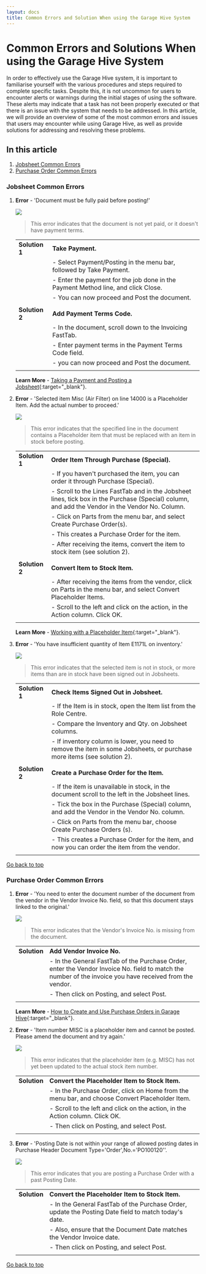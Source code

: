 ```yaml
---
layout: docs
title: Common Errors and Solution When using the Garage Hive System
---
```


<a name="top"></a>

# Common Errors and Solutions When using the Garage Hive System
In order to effectively use the Garage Hive system, it is important to familiarise yourself with the various procedures and steps required to complete specific tasks. Despite this, it is not uncommon for users to encounter alerts or warnings during the initial stages of using the software. These alerts may indicate that a task has not been properly executed or that there is an issue with the system that needs to be addressed. In this article, we will provide an overview of some of the most common errors and issues that users may encounter while using Garage Hive, as well as provide solutions for addressing and resolving these problems.

## In this article
1. [Jobsheet Common Errors](#jobsheet-common-errors)
2. [Purchase Order Common Errors](#purchase-order-common-errors)

### Jobsheet Common Errors
1. **Error** - 'Document must be fully paid before posting!'
   
      ![](media/garagehive-common-errors5.png)

   > This error indicates that the document is not yet paid, or it doesn't have payment terms.
      
   |                |                                                                                   |
   | :------------- | :-------------------------------------------------------------------------------- |
   | **Solution 1** | **Take Payment.**                                                                 |
   |                | - Select Payment/Posting in the menu bar, followed by Take Payment.               |
   |                | - Enter the payment for the job done in the Payment Method line, and click Close. |
   |                | - You can now proceed and Post the document.                                      |
   |                |                                                                                   |
   | **Solution 2** | **Add Payment Terms Code.**                                                       |
   |                | - In the document, scroll down to the Invoicing FastTab.                          |
   |                | - Enter payment terms in the Payment Terms Code field.                            |
   |                | - you can now proceed and Post the document.                                      |
   |                |                                                                                   |

   **Learn More** - [Taking a Payment and Posting a Jobsheet](/docs/garagehive-jobsheet-taking-payment.html#taking-a-payment-in-a-jobsheet-and-posting-it){:target="_blank"}.

2. **Error** - 'Selected item Misc (Air Filter) on line 14000 is a Placeholder Item. Add the actual number to proceed.'

      ![](media/garagehive-common-errors2.png)

   > This error indicates that the specified line in the document contains a Placeholder item that must be replaced with an item in stock before posting.

   |                |                                                                                                                                                  |
   | :------------- | :----------------------------------------------------------------------------------------------------------------------------------------------- |
   | **Solution 1** | **Order Item Through Purchase (Special).**                                                                                                       |
   |                | - If you haven't purchased the item, you can order it through Purchase (Special).                                                                |
   |                | - Scroll to the Lines FastTab and in the Jobsheet lines, tick box in the Purchase (Special) column, and add the Vendor in the Vendor No. Column. |
   |                | - Click on Parts from the menu bar, and select Create Purchase Order(s).                                                                         |
   |                | - This creates a Purchase Order for the item.                                                                                                    |
   |                | - After receiving the items, convert the item to stock item (see solution 2).                                                                    |
   |                |                                                                                                                                                  |
   | **Solution 2** | **Convert Item to Stock Item.**                                                                                                                  |
   |                | - After receiving the items from the vendor, click on Parts in the menu bar, and select Convert Placeholder Items.                               |
   |                | - Scroll to the left and click on the action, in the Action column. Click OK.                                                                    |
   |                |                                                                                                                                                  |

   **Learn More** - [Working with a Placeholder Item](/docs/garagehive-creating-a-placeholder-item.html){:target="_blank"}.

3. **Error** - 'You have insufficient quantity of Item E1171L on inventory.'

      ![](media/garagehive-common-errors9.png)

   > This error indicates that the selected item is not in stock, or more items than are in stock have been signed out in Jobsheets.

   |                |                                                                                                                         |
   | :------------- | :---------------------------------------------------------------------------------------------------------------------- |
   | **Solution 1** | **Check Items Signed Out in Jobsheet.**                                                                                 |
   |                | - If the Item is in stock, open the Item list from the Role Centre.                                                     |
   |                | - Compare the Inventory and Qty. on Jobsheet columns.                                                                   |
   |                | - If inventory column is lower, you need to remove the item in some Jobsheets, or purchase more items (see solution 2). |
   |                |                                                                                                                         |
   | **Solution 2** | **Create a Purchase Order for the Item.**                                                                               |
   |                | - If the item is unavailable in stock, in the document scroll to the left in the Jobsheet lines.                        |
   |                | - Tick the box in the Purchase (Special) column, and add the Vendor in the Vendor No. column.                           |
   |                | - Click on Parts from the menu bar, choose Create Purchase Orders (s).                                                  |
   |                | - This creates a Purchase Order for the item, and now you can order the item from the vendor.                           |
   |                |                                                                                                                         |

[Go back to top](#top)

### Purchase Order Common Errors
1. **Error** - 'You need to enter the document number of the document from the vendor in the Vendor Invoice No. field, so that this document stays linked to the original.'

      ![](media/garagehive-common-errors3.png)

   > This error indicates that the Vendor's Invoice No. is missing from the document.

   |              |                                                                                                                                                          |
   | :----------- | :------------------------------------------------------------------------------------------------------------------------------------------------------- |
   | **Solution** | **Add Vendor Invoice No.**                                                                                                                               |
   |              | - In the General FastTab of the Purchase Order, enter the Vendor Invoice No. field to match the number of the invoice you have received from the vendor. |
   |              | - Then click on Posting, and select Post.                                                                                                                |
   |              |                                                                                                                                                          |

   **Learn More** - [How to Create and Use Purchase Orders in Garage Hive](garagehive-create-a-purchase-order.html){:target="_blank"}.

2. **Error** - 'Item number MISC is a placeholder item and cannot be posted. Please amend the document and try again.'

      ![](media/garagehive-common-errors4.png)

   > This error indicates that the placeholder item (e.g. MISC) has not yet been updated to the actual stock item number.

   |              |                                                                                                |
   | :----------- | :--------------------------------------------------------------------------------------------- |
   | **Solution** | **Convert the Placeholder Item to Stock Item.**                                                |
   |              | - In the Purchase Order, click on Home from the menu bar, and choose Convert Placeholder Item. |
   |              | - Scroll to the left and click on the action, in the Action column. Click OK.                  |
   |              | - Then click on Posting, and select Post.                                                      |
   |              |                                                                                                |

3. **Error** - 'Posting Date is not within your range of allowed posting dates in Purchase Header Document Type='Order',No.='PO100120''.

      ![](media/garagehive-common-errors8.png)

   > This error indicates that you are posting a Purchase Order with a past Posting Date.

   |              |                                                                                                      |
   | :----------- | :--------------------------------------------------------------------------------------------------- |
   | **Solution** | **Convert the Placeholder Item to Stock Item.**                                                      |
   |              | - In the General FastTab of the Purchase Order, update the Posting Date field to match today's date. |
   |              | - Also, ensure that the Document Date matches the Vendor Invoice date.                               |
   |              | - Then click on Posting, and select Post.                                                            |
   |              |                                                                                                      |

[Go back to top](#top)
